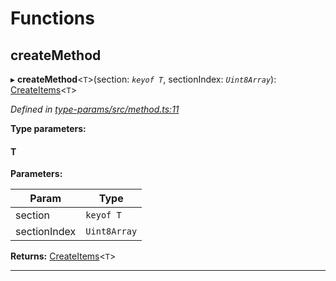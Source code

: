 

# Functions

<a id="createmethod"></a>

##  createMethod

▸ **createMethod**<`T`>(section: *`keyof T`*, sectionIndex: *`Uint8Array`*): [CreateItems](_type_params_src_types_d_.md#createitems)<`T`>

*Defined in [type-params/src/method.ts:11](https://github.com/polkadot-js/api/blob/ef78f2a/packages/type-params/src/method.ts#L11)*

**Type parameters:**

#### T 
**Parameters:**

| Param | Type |
| ------ | ------ |
| section | `keyof T` |
| sectionIndex | `Uint8Array` |

**Returns:** [CreateItems](_type_params_src_types_d_.md#createitems)<`T`>

___

